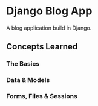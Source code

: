 ﻿# Django Blog App

 A blog application build in Django.

 ## Concepts Learned

 ### The Basics

 ### Data & Models

 ### Forms, Files & Sessions
